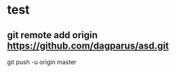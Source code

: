 test
====

git remote add origin https://github.com/dagparus/asd.git
----
git push -u origin master
